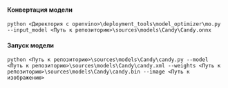 #### Конвертация модели

`python <Директория с openvino>\deployment_tools\model_optimizer\mo.py --input_model <Путь к репозиторию>\sources\models\Candy\Candy.onnx`

#### Запуск модели

`python <Путь к репозиторию>\sources\models\Candy\candy.py --model <Путь к репозиторию>\sources\models\Candy\candy.xml --weights <Путь к репозиторию>\sources\models\Candy\candy.bin --image <Путь к изображению>`